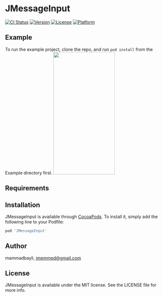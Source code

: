 # JMessageInput

[![CI Status](https://img.shields.io/travis/mammadbayli/JMessageInput.svg?style=flat)](https://travis-ci.org/mammadbayli/JMessageInput)
[![Version](https://img.shields.io/cocoapods/v/JMessageInput.svg?style=flat)](https://cocoapods.org/pods/JMessageInput)
[![License](https://img.shields.io/cocoapods/l/JMessageInput.svg?style=flat)](https://cocoapods.org/pods/JMessageInput)
[![Platform](https://img.shields.io/cocoapods/p/JMessageInput.svg?style=flat)](https://cocoapods.org/pods/JMessageInput)

## Example

To run the example project, clone the repo, and run `pod install` from the Example directory first.
<img src="https://github.com/user-attachments/assets/17b82d06-2d07-45de-b92d-7805cb0fd0c3" width="200" height="400" />

## Requirements

## Installation

JMessageInput is available through [CocoaPods](https://cocoapods.org). To install
it, simply add the following line to your Podfile:

```ruby
pod 'JMessageInput'
```

## Author

mammadbayli, jmemmed@gmail.com

## License

JMessageInput is available under the MIT license. See the LICENSE file for more info.
